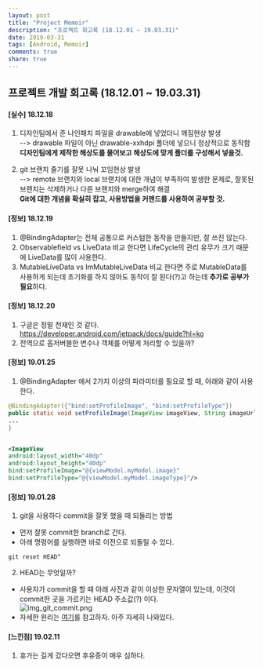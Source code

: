 ```yaml
---
layout: post
title: "Project Memoir"
description: "프로젝트 회고록 (18.12.01 ~ 19.03.31)"
date: 2019-03-31
tags: [Android, Memoir]
comments: true
share: true
---
```


## 프로젝트 개발 회고록 (18.12.01 ~ 19.03.31)

#### [실수] 18.12.18
1. 디자인팀에서 준 나인패치 파일을 drawable에 넣었더니 깨짐현상 발생  
--> drawable 파일이 아닌 drawable-xxhdpi 폴더에 넣으니 정상적으로 동작함  
**디자인팀에게 제작한 해상도를 물어보고 해상도에 맞게 폴더를 구성해서 넣을것.**   

2. git 브랜치 줄기를 잘못 나눠 꼬임현상 발생  
--> remote 브랜치와 local 브랜치에 대한 개념이 부족하여 발생한 문제로, 잘못된 브랜치는 삭제하거나 다른 브랜치와 merge하여 해결  
**Git에 대한 개념을 확실히 잡고, 사용방법을 커맨드를 사용하여 공부할 것.**  

#### [정보] 18.12.19
1. @BindingAdapter는 전체 공통으로 커스텀한 동작을 만들지만, 잘 쓰진 않는다.
2. Observablefield vs LiveData 비교 한다면 LifeCycle의 관리 유무가 크기 때문에 LiveData를 많이 사용한다.
3. MutableLiveData vs ImMutableLiveData 비교 한다면 주로 MutableData를 사용하게 되는데 초기화를 하지 않아도 동작이 잘 된다(?)고 하는데 **추가로 공부가 필요**하다. 


#### [정보] 18.12.20
1. 구글은 정말 천재인 것 같다. <https://developer.android.com/jetpack/docs/guide?hl=ko>  
2. 전역으로 옵저버블한 변수나 객체를 어떻게 처리할 수 있을까?  


#### [정보] 19.01.25

1. @BindingAdapter 에서 2가지 이상의 파라미터를 필요로 할 때, 아래와 같이 사용한다.  

```java
@BindingAdapter({"bind:setProfileImage", "bind:setProfileType"})
public static void setProfileImage(ImageView imageView, String imageUrl, String imageType) {
... 
}
```

```xml

<ImageView
android:layout_width="40dp"
android:layout_height="40dp"
bind:setProfileImage="@{viewModel.myModel.image}"
bind:setProfileType="@{viewModel.myModel.imageType}"/>
```  

#### [정보] 19.01.28

1. git을 사용하다 commit을 잘못 했을 때 되돌리는 방법  
- 먼저 잘못 commit한 branch로 간다.  
- 아래 명령어를 실행하면 바로 이전으로 되돌릴 수 있다.  
```
git reset HEAD^
```
2. HEAD는 무엇일까?
- 사용자가 commit을 할 때 아래 사진과 같이 이상한 문자열이 있는데, 이것이 commit한 곳을 가르키는 HEAD 주소값(?) 이다.  
![img_git_commit.png](https://captainwonjong.github.io/images/181201_memoir/img_git_commit.png)  
- 자세한 원리는 [여기](https://bit.ly/2B7zPkt)를 참고하자. 아주 자세히 나와있다.  


#### [느낀점] 19.02.11  

1. 휴가는 길게 갔다오면 후유증이 매우 심하다.

